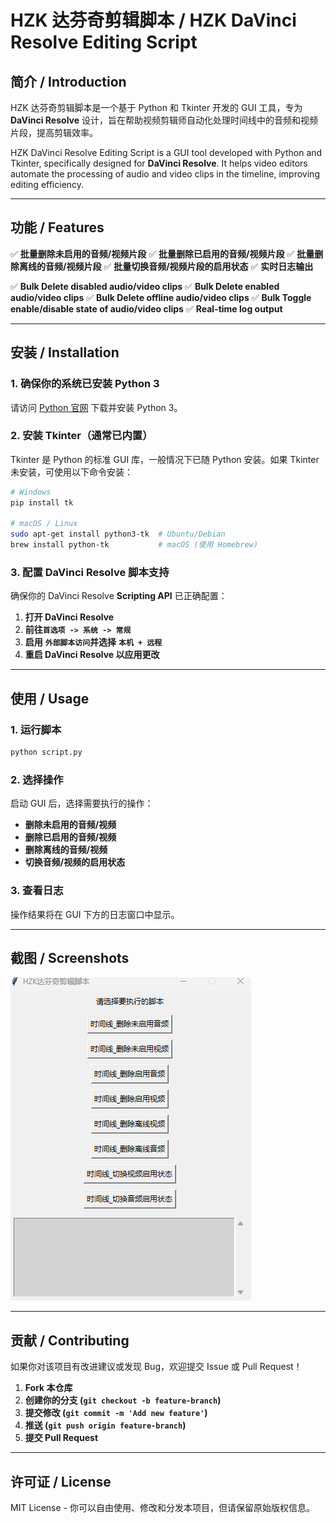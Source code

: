 # HZK 达芬奇剪辑脚本 / HZK DaVinci Resolve Editing Script

## 简介 / Introduction

HZK 达芬奇剪辑脚本是一个基于 Python 和 Tkinter 开发的 GUI 工具，专为 **DaVinci Resolve** 设计，旨在帮助视频剪辑师自动化处理时间线中的音频和视频片段，提高剪辑效率。

HZK DaVinci Resolve Editing Script is a GUI tool developed with Python and Tkinter, specifically designed for **DaVinci Resolve**. It helps video editors automate the processing of audio and video clips in the timeline, improving editing efficiency.

---

## 功能 / Features

✅ **批量删除未启用的音频/视频片段**
✅ **批量删除已启用的音频/视频片段**
✅ **批量删除离线的音频/视频片段**
✅ **批量切换音频/视频片段的启用状态**
✅ **实时日志输出**

✅ **Bulk Delete disabled audio/video clips**
✅ **Bulk Delete enabled audio/video clips**
✅ **Bulk Delete offline audio/video clips**
✅ **Bulk Toggle enable/disable state of audio/video clips**
✅ **Real-time log output**

---

## 安装 / Installation

### 1. 确保你的系统已安装 Python 3

请访问 [Python 官网](https://www.python.org/) 下载并安装 Python 3。

### 2. 安装 Tkinter（通常已内置）

Tkinter 是 Python 的标准 GUI 库，一般情况下已随 Python 安装。如果 Tkinter 未安装，可使用以下命令安装：

```bash
# Windows
pip install tk

# macOS / Linux
sudo apt-get install python3-tk  # Ubuntu/Debian
brew install python-tk           # macOS (使用 Homebrew)
```

### 3. 配置 DaVinci Resolve 脚本支持

确保你的 DaVinci Resolve **Scripting API** 已正确配置：

1. **打开 DaVinci Resolve**
2. **前往** **​`首选项 -> 系统 -> 常规`​**
3. **启用** **​`外部脚本访问`​** **并选择** **​`本机 + 远程`​**
4. **重启 DaVinci Resolve 以应用更改**

---

## 使用 / Usage

### 1. 运行脚本

```bash
python script.py
```

### 2. 选择操作

启动 GUI 后，选择需要执行的操作：

* **删除未启用的音频/视频**
* **删除已启用的音频/视频**
* **删除离线的音频/视频**
* **切换音频/视频的启用状态**

### 3. 查看日志

操作结果将在 GUI 下方的日志窗口中显示。

---

## 截图 / Screenshots

![Snipaste_2025-03-09_17-23-38](Pic/Snipaste_2025-03-09_17-23-38.png)

---

## 贡献 / Contributing

如果你对该项目有改进建议或发现 Bug，欢迎提交 Issue 或 Pull Request！

1. **Fork 本仓库**
2. **创建你的分支 (**​**​`git checkout -b feature-branch`​**​ **)**
3. **提交修改 (**​**​`git commit -m 'Add new feature'`​**​ **)**
4. **推送 (**​**​`git push origin feature-branch`​**​ **)**
5. **提交 Pull Request**

---

## 许可证 / License

MIT License - 你可以自由使用、修改和分发本项目，但请保留原始版权信息。